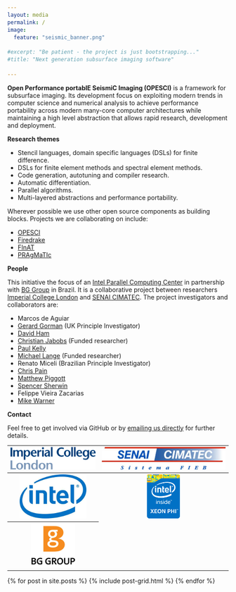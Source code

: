 ```yaml
---
layout: media
permalink: /
image:
  feature: "seismic_banner.png"

#excerpt: "Be patient - the project is just bootstrapping..."
#title: "Next generation subsurface imaging software"

---
```


**Open Performance portablE SeismiC Imaging (OPESCI)** is a framework for
subsurface imaging. Its development focus on exploiting modern trends in
computer science and numerical analysis to achieve performance portability
across modern many-core computer architectures while maintaining a high level
abstraction that allows rapid research, development and deployment. 

**Research themes**

* Stencil languages, domain specific languages (DSLs) for finite difference.
* DSLs for finite element methods and spectral element methods.
* Code generation, autotuning and compiler research.
* Automatic differentiation.
* Parallel algorithms.
* Multi-layered abstractions and performance portability.

Wherever possible we use other open source components as building blocks.
Projects we are collaborating on include:

* [OPESCI](https://github.com/opesci)
* [Firedrake](http://www.firedrakeproject.org)
* [FInAT](https://github.com/FInAT/FInAT)
* [PRAgMaTIc](https://github.com/ggorman/pragmatic)

**People**

This initiative the focus of an [Intel Parallel Computing Center](https://software.intel.com/en-us/ipcc) in partnership with [BG Group](http://www.bg-group.com/) in Brazil. It is a collaborative project between researchers [Imperial College London](http://www.imperial.ac.uk) and [SENAI CIMATEC](http://portais.fieb.org.br/senai/senai-na-sua-cidade/salvador/cimatec.html). The project investigators and collaborators are:

* Marcos de Aguiar
* [Gerard Gorman](http://www.imperial.ac.uk/people/g.gorman) (UK Principle Investigator)
* [David Ham](http://www.imperial.ac.uk/people/david.ham)
* [Christian Jabobs](http://www.imperial.ac.uk/people/c.jacobs10) (Funded researcher)
* [Paul Kelly](http://www.doc.ic.ac.uk/~phjk/)
* [Michael Lange](http://www.imperial.ac.uk/people/michael.lange) (Funded researcher)
* Renato Miceli (Brazilian Principle Investigator)
* [Chris Pain](http://www.imperial.ac.uk/people/c.pain)
* [Matthew Piggott](http://www.imperial.ac.uk/people/m.d.piggott)
* [Spencer Sherwin](http://www.imperial.ac.uk/people/s.sherwin)
* Felippe Vieira Zacarias
* [Mike Warner](http://www.imperial.ac.uk/people/m.warner)

**Contact**

Feel free to get involved via GitHub or by <a href="mailto:g.gorman@imperial.ac.uk;renato.miceli@fieb.org.br?Subject=[PESCI-web] contact" target="_top">emailing us directly</a> for further details.

<table>
<tr>
<th><a href="http://www.imperial.ac.uk"><img src="/images/logo_imperial_college_london.png" style="max-height:100px"></a></th>
<th><a href="http://portais.fieb.org.br/senai/senai-na-sua-cidade/salvador/cimatec.html"><img src="/images/logo_senai_cimatec.jpg" style="max-height:100px"></a></th>
</tr>
<tr> 
<th><a href="http://www.intel.com"><img src="/images/IntelLogo.png"></a></th>
<th><a href="http://www.intel.com"><img src="/images/XeonPhiLogo1.png"></a></th>
</tr>
<tr>
<th><a href="http://www.bg-group.com"><img src="/images/BGGroupLogo.png"></a></th>
</tr>
</table>

<div class="tiles">
{% for post in site.posts %}
	{% include post-grid.html %}
{% endfor %}
</div><!-- /.tiles -->
